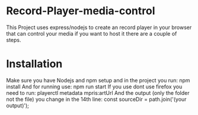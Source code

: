 # Record-Player-media-control
This Project uses express/nodejs to create an record player in your browser that can control your media if you want to host it there are a couple of steps.

# Installation

Make sure you have Nodejs and npm setup and in the project you run:
 npm install
And for running use:
 npm run start
If you use dont use firefox you need to run:
  playerctl metadata mpris:artUrl 
And the output (only the folder not the file) you change in the 14th line:
  const sourceDir = path.join('(your output)');
